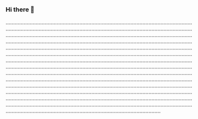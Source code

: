 ### Hi there 👋

...............................................................................................................................................................................................................................................................................................................................................................................................................................................................................................................................................................................................................................................................................................................................................................................................................................................................................................................................................................................................................................................................................................................................................................................................................................................................................................................................................................................................................................................................................................................................................................................................................................................................................................................................................................................................................................................................................................................